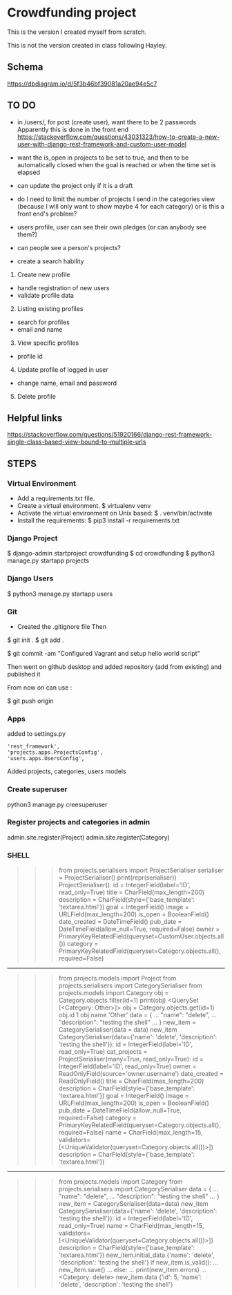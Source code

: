 # Crowdfunding project

This is the version I created myself from scratch.

This is not the version created in class following Hayley.


## Schema
https://dbdiagram.io/d/5f3b46bf39081a20ae94e5c7

## TO DO

- in /users/, for post (create user), want there to be 2 passwords
Apparently this is done in the front end
https://stackoverflow.com/questions/43031323/how-to-create-a-new-user-with-django-rest-framework-and-custom-user-model

- want the is_open in projects to be set to true, and then to be
  automatically closed when the goal is reached or when the time set
  is elapsed

- can update the project only if it is a draft

- do I need to limit the number of projects I send in the categories
  view (because I will only want to show maybe 4 for each category) or
  is this a front end's problem?

- users profile, user can see their own pledges (or can anybody see
them?)
- can people see a person's projects?


- create a search hability




1. Create new profile
- handle registration of new users
- validate profile data

2. Listing existing profiles
- search for profiles
- email and name

3. View specific profiles
- profile id

4. Update profile of logged in user
- change name, email and password

5. Delete profile





## Helpful links

https://stackoverflow.com/questions/51920166/django-rest-framework-single-class-based-view-bound-to-multiple-urls


## STEPS

### Virtual Environment

- Add a requirements.txt file.
- Create a virtual environment.
$ virtualenv venv
- Activate the virtual environment on Unix based:
$ . venv/bin/activate
- Install the requirements:
$ pip3 install -r requirements.txt


### Django Project

$ django-admin startproject crowdfunding
$ cd crowdfunding
$ python3 manage.py startapp projects

### Django Users

$ python3 manage.py startapp users


### Git

- Created the .gitignore file
Then

$ git init .
$ git add .

$ git commit -am "Configured Vagrant and setup hello world script"

Then went on github desktop and added repository (add from existing) and published it

From now on can use :

$ git push origin


### Apps

added to settings.py

    'rest_framework',
    'projects.apps.ProjectsConfig', 
    'users.apps.UsersConfig',


Added projects, categories, users models

### Create superuser

python3 manage.py creesuperuser

### Register projects and categories in admin

admin.site.register(Project)
admin.site.register(Category)



### SHELL

>>> from projects.serialisers import ProjectSerialiser
>>> serialiser = ProjectSerialiser()
>>> print(repr(serialiser))
ProjectSerialiser():
    id = IntegerField(label='ID', read_only=True)
    title = CharField(max_length=200)
    description = CharField(style={'base_template': 'textarea.html'})
    goal = IntegerField()
    image = URLField(max_length=200)
    is_open = BooleanField()
    date_created = DateTimeField()
    pub_date = DateTimeField(allow_null=True, required=False)
    owner = PrimaryKeyRelatedField(queryset=CustomUser.objects.all())
    category = PrimaryKeyRelatedField(queryset=Category.objects.all(), required=False)
>>> 

---------------------------------------------------------------------

>>> from projects.models import Project
>>> from projects.serialisers import CategorySerialiser
>>> from projects.models import Category
>>> obj = Category.objects.filter(id=1)
>>> print(obj)
<QuerySet [<Category: Other>]>
>>> obj = Category.objects.get(id=1)
>>> obj.id
1
>>> obj.name
'Other'
>>> data = {
...     "name": "delete",
...     "description": "testing the shell"
... }
>>> new_item = CategorySerialiser(data = data)
>>> new_item
CategorySerialiser(data={'name': 'delete', 'description': 'testing the shell'}):
    id = IntegerField(label='ID', read_only=True)
    cat_projects = ProjectSerialiser(many=True, read_only=True):
        id = IntegerField(label='ID', read_only=True)
        owner = ReadOnlyField(source='owner.username')
        date_created = ReadOnlyField()
        title = CharField(max_length=200)
        description = CharField(style={'base_template': 'textarea.html'})
        goal = IntegerField()
        image = URLField(max_length=200)
        is_open = BooleanField()
        pub_date = DateTimeField(allow_null=True, required=False)
        category = PrimaryKeyRelatedField(queryset=Category.objects.all(), required=False)
    name = CharField(max_length=15, validators=[<UniqueValidator(queryset=Category.objects.all())>])
    description = CharField(style={'base_template': 'textarea.html'})
>>> 


--------------------------------------------------

>>> from projects.models import Category
>>> from projects.serialisers import CategorySerialiser
>>> data = {
...     "name": "delete",
...     "description": "testing the shell"
... }
>>> new_item = CategorySerialiser(data=data)
>>> new_item
CategorySerialiser(data={'name': 'delete', 'description': 'testing the shell'}):
    id = IntegerField(label='ID', read_only=True)
    name = CharField(max_length=15, validators=[<UniqueValidator(queryset=Category.objects.all())>])
    description = CharField(style={'base_template': 'textarea.html'})
>>> new_item.initial_data
{'name': 'delete', 'description': 'testing the shell'}
>>> if new_item.is_valid():
...     new_item.save()
... else:
...     print(new_item.errors)
... 
<Category: delete>
>>> new_item.data
{'id': 5, 'name': 'delete', 'description': 'testing the shell'}

